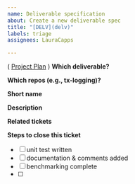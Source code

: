 ```yaml
---
name: Deliverable specification
about: Create a new deliverable spec
title: "[DELV](delv)"
labels: triage
assignees: LauraCapps

---
```


( [Project Plan](http://bit.ly/imcellfiepplan) )
**Which deliverable?**

**Which repos (e.g., tx-logging)?**

**Short name**

**Description**

**Related tickets**

**Steps to close this ticket**
- [ ] unit test written
- [ ] documentation & comments added
- [ ] benchmarking complete
- [ ] 

